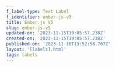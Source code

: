 ```yaml
---
f_label-type: Text Label
f_identifier: ember-js-v5
title: Ember.js V5
slug: ember-js-v5
updated-on: '2023-11-15T19:05:57.238Z'
created-on: '2023-11-15T19:05:57.238Z'
published-on: '2023-11-16T13:52:58.707Z'
layout: '[labels].html'
tags: labels
---
```



